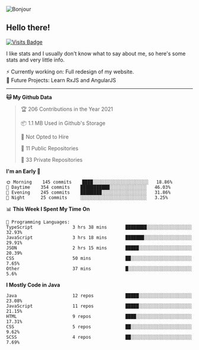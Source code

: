 ![Bonjour](https://i.redd.it/ayih4qogh2a51.png)

## Hello there!
[![Visits Badge](https://badges.pufler.dev/visits/PandaSekh/PandaSekh)](https://alessiofranceschi.me)

I like stats and I usually don't know what to say about me, so here's some stats and very little info.

⚡ Currently working on: Full redesign of my website.  
🤔 Future Projects: Learn RxJS and AngularJS

---

<!--START_SECTION:waka-->
**🐱 My Github Data** 

> 🏆 206 Contributions in the Year 2021
 > 
> 📦 1.1 MB Used in Github's Storage 
 > 
> 🚫 Not Opted to Hire
 > 
> 📜 11 Public Repositories 
 > 
> 🔑 33 Private Repositories  
 > 
**I'm an Early 🐤** 

```text
🌞 Morning    145 commits    ████░░░░░░░░░░░░░░░░░░░░░   18.86% 
🌆 Daytime    354 commits    ███████████░░░░░░░░░░░░░░   46.03% 
🌃 Evening    245 commits    ████████░░░░░░░░░░░░░░░░░   31.86% 
🌙 Night      25 commits     ░░░░░░░░░░░░░░░░░░░░░░░░░   3.25%

```


📊 **This Week I Spent My Time On** 

```text
💬 Programming Languages: 
TypeScript               3 hrs 38 mins       ████████░░░░░░░░░░░░░░░░░   32.93% 
JavaScript               3 hrs 18 mins       ███████░░░░░░░░░░░░░░░░░░   29.91% 
JSON                     2 hrs 15 mins       █████░░░░░░░░░░░░░░░░░░░░   20.39% 
CSS                      50 mins             ██░░░░░░░░░░░░░░░░░░░░░░░   7.65% 
Other                    37 mins             █░░░░░░░░░░░░░░░░░░░░░░░░   5.6%

```

**I Mostly Code in Java** 

```text
Java                     12 repos            █████░░░░░░░░░░░░░░░░░░░░   23.08% 
JavaScript               11 repos            █████░░░░░░░░░░░░░░░░░░░░   21.15% 
HTML                     9 repos             ████░░░░░░░░░░░░░░░░░░░░░   17.31% 
CSS                      5 repos             ██░░░░░░░░░░░░░░░░░░░░░░░   9.62% 
SCSS                     4 repos             ██░░░░░░░░░░░░░░░░░░░░░░░   7.69%

```



<!--END_SECTION:waka-->
